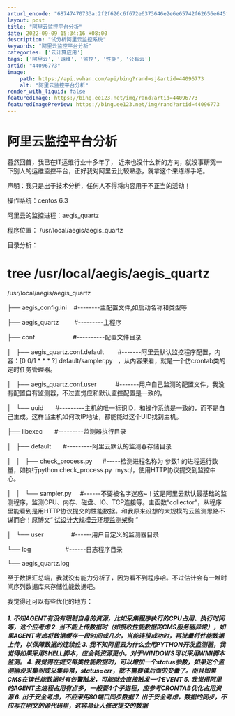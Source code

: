 ```yaml
---
arturl_encode: "68747470733a:2f2f626c6f672e6373646e2e6e65742f62656e645f6368656e:2f61727469636c652f64657461696c732f3434303936373733"
layout: post
title: "阿里云监控平台分析"
date: 2022-09-09 15:34:16 +08:00
description: "试分析阿里云监控系统"
keywords: "阿里云监控平台分析"
categories: ['云计算应用']
tags: ['阿里云', '运维', '监控', '性能', '公有云']
artid: "44096773"
image:
    path: https://api.vvhan.com/api/bing?rand=sj&artid=44096773
    alt: "阿里云监控平台分析"
render_with_liquid: false
featuredImage: https://bing.ee123.net/img/rand?artid=44096773
featuredImagePreview: https://bing.ee123.net/img/rand?artid=44096773
---
```


# 阿里云监控平台分析

暮然回首，我已在IT运维行业十多年了，
近来也没什么新的方向，就没事研究一下别人的运维监控平台，正好我对阿里云比较熟悉，就拿这个来练练手吧。

声明：我只是出于技术分析，任何人不得将内容用于不正当的活动！

操作系统：centos 6.3

阿里云的监控进程：aegis_quartz

程序位置：
/usr/local/aegis/aegis_quartz

目录分析：

# tree /usr/local/aegis/aegis_quartz

/usr/local/aegis/aegis_quartz
  
├── aegis_config.ini    #--------主配置文件,如启动名称和类型等
  
├── aegis_quartz         #---------主程序
  
├── conf                      #----------配置文件目录
  
│   ├── aegis_quartz.conf.default        #-------阿里云默认监控程序配置，内容：[0 0/1 * * * ?] default/sampler.py   ，从内容来看，就是一个仿crontab类的定时任务管理器。
  
│   ├── aegis_quartz.conf.user           #-------用户自己监测的配置文件，我没有配置自有监测器，不过直觉应和默认监控配置是一致的。
  
│   └── uuid       #---------主机的唯一标识ID，和操作系统是一致的，而不是自己生成。这样当主机如何改IP地址，都能能过这个UID找到主机。
  
├── libexec       #---------监测器执行目录
  
│   ├── default       #---------阿里云默认的监测器存储目录
  
│   │   ├── check_process.py      #-----检测进程名称为 参数1 的进程运行数量，如执行python check_process.py  mysql，使用HTTP协议提交到监控中心。
  
│   │   └── sampler.py     #------不要被名字迷惑~！这是阿里云默认最基础的监测程序，监测CPU、内存、磁盘、IO、TCP连接等。主函数“collector”，从程序里能看到是用HTTP协议提交的性能数据。和我原来设想的大规模的云监测思路不谋而合！原博文“
[试设计大规模云环境监测架构](http://blog.csdn.net/bend_chen/article/details/44095497)
”

│   └── user                #------用户自定义的监测器目录
  
└── log                    #------日志程序目录
  
└── aegis_quartz.log

至于数据汇总端，我就没有能力分析了，因为看不到程序哈。不过估计会有一堆时间序列数据库来存储性能数据吧。

我觉得还可以有些优化的地方：

##### 1. 不知AGENT有没有限制自身的资源，比如采集程序执行的CPU占用、执行时间等，这个应考虑 2. 当不能上传数据时（如接收性能数据的CMS服务器异常），如果AGENT考虑将数据缓存一段时间或几次，当能连接成功时，再批量将性能数据上传，以保障数据的连续性 3. 我不知阿里云为什么会用PYTHON开发监测器，我觉得如果采用SHELL脚本，应会耗资源更小。对于WINDOWS可以采用WMI脚本监测。 4. 我觉得在提交每类性能数据时，可以增加一个status参数，如果这个监测器没采集到或采集异常，status=err，就不需要读后面的变量了。而且如果CMS在读性能数据时有告警触发，可能就会直接触发一个EVENT 5. 我觉得阿里的AGENT主进程占用有点多，一般要4个子进程，应参考CRONTAB优化占用资源 6. 出于安全考虑，不应采用80端口同步数据 7. 出于安全考虑，数据的同步，不应写在明文的源代码里，这容易让人修改提交的数据